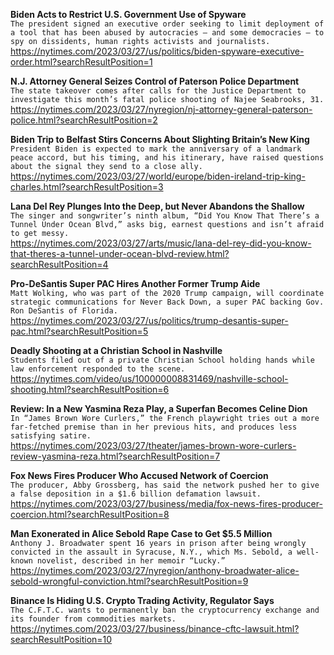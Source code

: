 **Biden Acts to Restrict U.S. Government Use of Spyware**\
`The president signed an executive order seeking to limit deployment of a tool that has been abused by autocracies — and some democracies — to spy on dissidents, human rights activists and journalists.`\
https://nytimes.com/2023/03/27/us/politics/biden-spyware-executive-order.html?searchResultPosition=1

**N.J. Attorney General Seizes Control of Paterson Police Department**\
`The state takeover comes after calls for the Justice Department to investigate this month’s fatal police shooting of Najee Seabrooks, 31.`\
https://nytimes.com/2023/03/27/nyregion/nj-attorney-general-paterson-police.html?searchResultPosition=2

**Biden Trip to Belfast Stirs Concerns About Slighting Britain’s New King**\
`President Biden is expected to mark the anniversary of a landmark peace accord, but his timing, and his itinerary, have raised questions about the signal they send to a close ally.`\
https://nytimes.com/2023/03/27/world/europe/biden-ireland-trip-king-charles.html?searchResultPosition=3

**Lana Del Rey Plunges Into the Deep, but Never Abandons the Shallow**\
`The singer and songwriter’s ninth album, “Did You Know That There’s a Tunnel Under Ocean Blvd,” asks big, earnest questions and isn’t afraid to get messy.`\
https://nytimes.com/2023/03/27/arts/music/lana-del-rey-did-you-know-that-theres-a-tunnel-under-ocean-blvd-review.html?searchResultPosition=4

**Pro-DeSantis Super PAC Hires Another Former Trump Aide**\
`Matt Wolking, who was part of the 2020 Trump campaign, will coordinate strategic communications for Never Back Down, a super PAC backing Gov. Ron DeSantis of Florida.`\
https://nytimes.com/2023/03/27/us/politics/trump-desantis-super-pac.html?searchResultPosition=5

**Deadly Shooting at a Christian School in Nashville**\
`Students filed out of a private Christian School holding hands while law enforcement responded to the scene.`\
https://nytimes.com/video/us/100000008831469/nashville-school-shooting.html?searchResultPosition=6

**Review: In a New Yasmina Reza Play, a Superfan Becomes Celine Dion**\
`In “James Brown Wore Curlers,” the French playwright tries out a more far-fetched premise than in her previous hits, and produces less satisfying satire.`\
https://nytimes.com/2023/03/27/theater/james-brown-wore-curlers-review-yasmina-reza.html?searchResultPosition=7

**Fox News Fires Producer Who Accused Network of Coercion**\
`The producer, Abby Grossberg, has said the network pushed her to give a false deposition in a $1.6 billion defamation lawsuit.`\
https://nytimes.com/2023/03/27/business/media/fox-news-fires-producer-coercion.html?searchResultPosition=8

**Man Exonerated in Alice Sebold Rape Case to Get $5.5 Million**\
`Anthony J. Broadwater spent 16 years in prison after being wrongly convicted in the assault in Syracuse, N.Y., which Ms. Sebold, a well-known novelist, described in her memoir “Lucky.”`\
https://nytimes.com/2023/03/27/nyregion/anthony-broadwater-alice-sebold-wrongful-conviction.html?searchResultPosition=9

**Binance Is Hiding U.S. Crypto Trading Activity, Regulator Says**\
`The C.F.T.C. wants to permanently ban the cryptocurrency exchange and its founder from commodities markets.`\
https://nytimes.com/2023/03/27/business/binance-cftc-lawsuit.html?searchResultPosition=10

